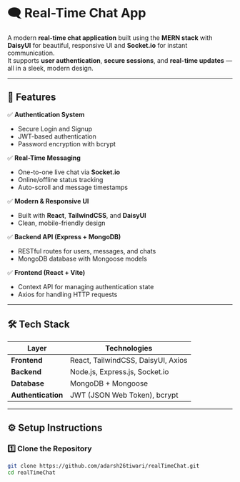 # 🗨️ Real-Time Chat App

A modern **real-time chat application** built using the **MERN stack** with **DaisyUI** for beautiful, responsive UI and **Socket.io** for instant communication.  
It supports **user authentication**, **secure sessions**, and **real-time updates** — all in a sleek, modern design.

---

## 🚀 Features

✅ **Authentication System**  
- Secure Login and Signup  
- JWT-based authentication  
- Password encryption with bcrypt  

✅ **Real-Time Messaging**  
- One-to-one live chat via **Socket.io**  
- Online/offline status tracking  
- Auto-scroll and message timestamps  

✅ **Modern & Responsive UI**  
- Built with **React**, **TailwindCSS**, and **DaisyUI**  
- Clean, mobile-friendly design  

✅ **Backend API (Express + MongoDB)**  
- RESTful routes for users, messages, and chats  
- MongoDB database with Mongoose models  

✅ **Frontend (React + Vite)**  
- Context API for managing authentication state  
- Axios for handling HTTP requests  

---

## 🛠️ Tech Stack

| Layer | Technologies |
|--------|---------------|
| **Frontend** | React, TailwindCSS, DaisyUI, Axios |
| **Backend** | Node.js, Express.js, Socket.io |
| **Database** | MongoDB + Mongoose |
| **Authentication** | JWT (JSON Web Token), bcrypt |

---

## ⚙️ Setup Instructions

### 1️⃣ Clone the Repository
```bash
git clone https://github.com/adarsh26tiwari/realTimeChat.git
cd realTimeChat
